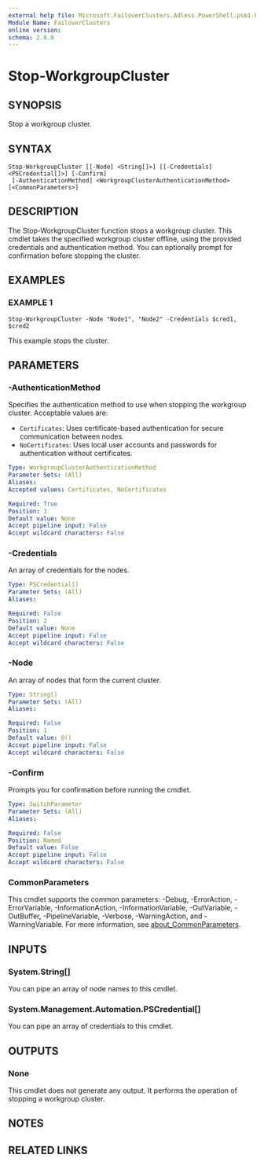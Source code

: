 ```yaml
---
external help file: Microsoft.FailoverClusters.Adless.PowerShell.psm1-help.xml
Module Name: FailoverClusters
online version:
schema: 2.0.0
---
```


# Stop-WorkgroupCluster

## SYNOPSIS
Stop a workgroup cluster.

## SYNTAX

```
Stop-WorkgroupCluster [[-Node] <String[]>] [[-Credentials] <PSCredential[]>] [-Confirm]
 [-AuthenticationMethod] <WorkgroupClusterAuthenticationMethod> [<CommonParameters>]
```

## DESCRIPTION
The Stop-WorkgroupCluster function stops a workgroup cluster. This cmdlet takes the specified workgroup cluster offline, using the provided credentials and authentication method. You can optionally prompt for confirmation before stopping the cluster.

## EXAMPLES

### EXAMPLE 1
```
Stop-WorkgroupCluster -Node "Node1", "Node2" -Credentials $cred1, $cred2
```

This example stops the cluster.

## PARAMETERS

### -AuthenticationMethod
Specifies the authentication method to use when stopping the workgroup cluster. Acceptable values are:
- `Certificates`: Uses certificate-based authentication for secure communication between nodes.
- `NoCertificates`: Uses local user accounts and passwords for authentication without certificates.

```yaml
Type: WorkgroupClusterAuthenticationMethod
Parameter Sets: (All)
Aliases:
Accepted values: Certificates, NoCertificates

Required: True
Position: 3
Default value: None
Accept pipeline input: False
Accept wildcard characters: False
```

### -Credentials
An array of credentials for the nodes.

```yaml
Type: PSCredential[]
Parameter Sets: (All)
Aliases:

Required: False
Position: 2
Default value: None
Accept pipeline input: False
Accept wildcard characters: False
```

### -Node
An array of nodes that form the current cluster.

```yaml
Type: String[]
Parameter Sets: (All)
Aliases:

Required: False
Position: 1
Default value: @()
Accept pipeline input: False
Accept wildcard characters: False
```

### -Confirm
Prompts you for confirmation before running the cmdlet.

```yaml
Type: SwitchParameter
Parameter Sets: (All)
Aliases:

Required: False
Position: Named
Default value: False
Accept pipeline input: False
Accept wildcard characters: False
```

### CommonParameters
This cmdlet supports the common parameters: -Debug, -ErrorAction, -ErrorVariable, -InformationAction, -InformationVariable, -OutVariable, -OutBuffer, -PipelineVariable, -Verbose, -WarningAction, and -WarningVariable. For more information, see [about_CommonParameters](http://go.microsoft.com/fwlink/?LinkID=113216).

## INPUTS

### System.String[]
You can pipe an array of node names to this cmdlet.

### System.Management.Automation.PSCredential[]
You can pipe an array of credentials to this cmdlet.

## OUTPUTS

### None
This cmdlet does not generate any output. It performs the operation of stopping a workgroup cluster.

## NOTES

## RELATED LINKS
